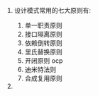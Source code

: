 1. 设计模式常用的七大原则有:
    1) 单一职责原则
    2) 接口隔离原则
    3) 依赖倒转原则
    4) 里氏替换原则
    5) 开闭原则 ocp
    6) 迪米特法则
    7) 合成复用原则
    
2.     
